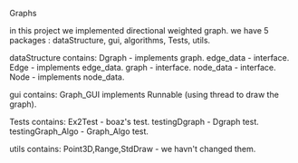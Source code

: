 Graphs

in this project we implemented  directional weighted graph.
we have 5 packages : dataStructure, gui, algorithms, Tests, utils.

dataStructure contains:
Dgraph - implements graph.
edge_data - interface.
Edge - implements edge_data.
graph - interface.
node_data - interface.
Node - implements node_data.

gui contains:
Graph_GUI implements Runnable (using thread to draw the graph).

Tests contains:
Ex2Test - boaz's test.
testingDgraph - Dgraph test.
testingGraph_Algo - Graph_Algo test.

utils contains:
Point3D,Range,StdDraw - we havn't changed them.

